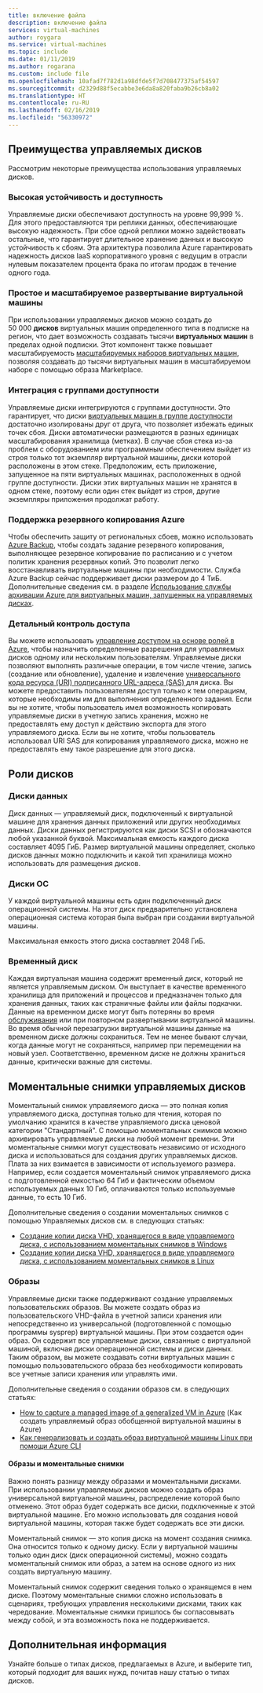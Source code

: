 ```yaml
---
title: включение файла
description: включение файла
services: virtual-machines
author: roygara
ms.service: virtual-machines
ms.topic: include
ms.date: 01/11/2019
ms.author: rogarana
ms.custom: include file
ms.openlocfilehash: 10afad7f782d1a98dfde5f7d708477375af54597
ms.sourcegitcommit: d2329d88f5ecabbe3e6da8a820faba9b26cb8a02
ms.translationtype: HT
ms.contentlocale: ru-RU
ms.lasthandoff: 02/16/2019
ms.locfileid: "56330972"
---
```

## <a name="benefits-of-managed-disks"></a>Преимущества управляемых дисков

Рассмотрим некоторые преимущества использования управляемых дисков.

### <a name="highly-durable-and-available"></a>Высокая устойчивость и доступность

Управляемые диски обеспечивают доступность на уровне 99,999 %. Для этого предоставляются три реплики данных, обеспечивающие высокую надежность. При сбое одной реплики можно задействовать остальные, что гарантирует длительное хранение данных и высокую устойчивость к сбоям. Эта архитектура позволила Azure гарантировать надежность дисков IaaS корпоративного уровня с ведущим в отрасли нулевым показателем процента брака по итогам продаж в течение одного года.

### <a name="simple-and-scalable-vm-deployment"></a>Простое и масштабируемое развертывание виртуальной машины

При использовании управляемых дисков можно создать до 50 000 **дисков** виртуальных машин определенного типа в подписке на регион, что дает возможность создавать тысячи **виртуальных машин** в пределах одной подписки. Этот компонент также повышает масштабируемость [масштабируемых наборов виртуальных машин](../articles/virtual-machine-scale-sets/virtual-machine-scale-sets-overview.md), позволяя создавать до тысячи виртуальных машин в масштабируемом наборе с помощью образа Marketplace.

### <a name="integration-with-availability-sets"></a>Интеграция с группами доступности

Управляемые диски интегрируются с группами доступности. Это гарантирует, что диски [виртуальных машин в группе доступности](../articles/virtual-machines/windows/manage-availability.md#use-managed-disks-for-vms-in-an-availability-set) достаточно изолированы друг от друга, что позволяет избежать единых точек сбоя. Диски автоматически размещаются в разных единицах масштабирования хранилища (метках). В случае сбоя стека из-за проблем с оборудованием или программным обеспечением выйдет из строя только тот экземпляр виртуальной машины, диски которой расположены в этом стеке. Предположим, есть приложение, запущенное на пяти виртуальных машинах, расположенных в одной группе доступности. Диски этих виртуальных машин не хранятся в одном стеке, поэтому если один стек выйдет из строя, другие экземпляры приложения продолжат работу.

### <a name="azure-backup-support"></a>Поддержка резервного копирования Azure

Чтобы обеспечить защиту от региональных сбоев, можно использовать [Azure Backup](../articles/backup/backup-introduction-to-azure-backup.md), чтобы создать задание резервного копирования, выполняющее резервное копирование по расписанию и с учетом политик хранения резервных копий. Это позволит легко восстанавливать виртуальные машины при необходимости. Служба Azure Backup сейчас поддерживает диски размером до 4 ТиБ. Дополнительные сведения см. в разделе [Использование службы архивации Azure для виртуальных машин, запущенных на управляемых дисках](../articles/backup/backup-introduction-to-azure-backup.md#using-managed-disk-vms-with-azure-backup).

### <a name="granular-access-control"></a>Детальный контроль доступа

Вы можете использовать [управление доступом на основе ролей в Azure](../articles/role-based-access-control/overview.md), чтобы назначить определенные разрешения для управляемых дисков одному или нескольким пользователям. Управляемые диски позволяют выполнять различные операции, в том числе чтение, запись (создание или обновление), удаление и извлечение [универсального кода ресурса (URI) подписанного URL-адреса (SAS) ](../articles/storage/common/storage-dotnet-shared-access-signature-part-1.md) для диска. Вы можете предоставить пользователям доступ только к тем операциям, которые необходимы им для выполнения определенного задания. Если вы не хотите, чтобы пользователь имел возможность копировать управляемые диски в учетную запись хранения, можно не предоставлять ему доступ к действию экспорта для этого управляемого диска. Если вы не хотите, чтобы пользователь использовал URI SAS для копирования управляемого диска, можно не предоставлять ему такое разрешение для этого диска.

## <a name="disk-roles"></a>Роли дисков

### <a name="data-disks"></a>Диски данных

Диск данных — управляемый диск, подключенный к виртуальной машине для хранения данных приложений или других необходимых данных. Диски данных регистрируются как диски SCSI и обозначаются любой указанной буквой. Максимальная емкость каждого диска составляет 4095 ГиБ. Размер виртуальной машины определяет, сколько дисков данных можно подключить и какой тип хранилища можно использовать для размещения дисков.

### <a name="os-disks"></a>Диски ОС

У каждой виртуальной машины есть один подключенный диск операционной системы. На этот диск предварительно установлена операционная система которая была выбран при создании виртуальной машины.

Максимальная емкость этого диска составляет 2048 ГиБ.

### <a name="temporary-disk"></a>Временный диск

Каждая виртуальная машина содержит временный диск, который не является управляемым диском. Он выступает в качестве временного хранилища для приложений и процессов и предназначен только для хранения данных, таких как страничные файлы или файлы подкачки. Данные на временном диске могут быть потеряны во время [обслуживания](../articles/virtual-machines/windows/manage-availability.md?toc=%2fazure%2fvirtual-machines%2fwindows%2ftoc.json#understand-vm-reboots---maintenance-vs-downtime) или при повторном развертывании виртуальной машины. Во время обычной перезагрузки виртуальной машины данные на временном диске должны сохраниться. Тем не менее бывают случаи, когда данные могут не сохраняться, например при перемещении на новый узел. Соответственно, временном диске не должны храниться данные, критически важные для системы.

## <a name="managed-disk-snapshots"></a>Моментальные снимки управляемых дисков

Моментальный снимок управляемого диска — это полная копия управляемого диска, доступная только для чтения, которая по умолчанию хранится в качестве управляемого диска ценовой категории "Стандартный". С помощью моментальных снимков можно архивировать управляемые диски на любой момент времени. Эти моментальные снимки могут существовать независимо от исходного диска и использоваться для создания других управляемых дисков. Плата за них взимается в зависимости от используемого размера. Например, если создается моментальный снимок управляемого диска с подготовленной емкостью 64 Гиб и фактическим объемом используемых данных 10 Гиб, оплачиваются только используемые данные, то есть 10 Гиб.  

Дополнительные сведения о создании моментальных снимков с помощью Управляемых дисков см. в следующих статьях:

* [Создание копии диска VHD, хранящегося в виде управляемого диска, с использованием моментальных снимков в Windows](../articles/virtual-machines/windows/snapshot-copy-managed-disk.md)
* [Создание копии диска VHD, хранящегося в виде управляемого диска, с использованием моментальных снимков в Linux](../articles/virtual-machines/linux/snapshot-copy-managed-disk.md)

### <a name="images"></a>Образы

Управляемые диски также поддерживают создание управляемых пользовательских образов. Вы можете создать образ из пользовательского VHD-файла в учетной записи хранения или непосредственно из универсальной (подготовленной с помощью программы sysprep) виртуальной машины. При этом создается один образ. Он содержит все управляемые диски, связанные с виртуальной машиной, включая диски операционной системы и диски данных. Таким образом, вы можете создавать сотни виртуальных машин с помощью пользовательского образа без необходимости копировать все учетные записи хранения или управлять ими.

Дополнительные сведения о создании образов см. в следующих статьях:

* [How to capture a managed image of a generalized VM in Azure](../articles/virtual-machines/windows/capture-image-resource.md) (Как создать управляемый образ обобщенной виртуальной машины в Azure)
* [Как генерализовать и создать образ виртуальной машины Linux при помощи Azure CLI](../articles/virtual-machines/linux/capture-image.md)

#### <a name="images-versus-snapshots"></a>Образы и моментальные снимки

Важно понять разницу между образами и моментальными дисками. При использовании управляемых дисков можно создать образ универсальной виртуальной машины, распределение которой было отменено. Этот образ будет содержать все диски, подключенные к этой виртуальной машине. Его можно использовать для создания новой виртуальной машины, которая также будет содержать все эти диски.

Моментальный снимок — это копия диска на момент создания снимка. Она относится только к одному диску. Если у виртуальной машины только один диск (диск операционной системы), можно создать моментальный снимок или образ, а затем на основе одного из них создать виртуальную машину.

Моментальный снимок содержит сведения только о хранящемся в нем диске. Поэтому моментальные снимки сложно использовать в сценариях, требующих управления несколькими дисками, таких как чередование. Моментальные снимки пришлось бы согласовывать между собой, и эта возможность пока не поддерживается.

## <a name="next-steps"></a>Дополнительная информация

Узнайте больше о типах дисков, предлагаемых в Azure, и выберите тип, который подходит для ваших нужд, почитав нашу статью о типах дисков.